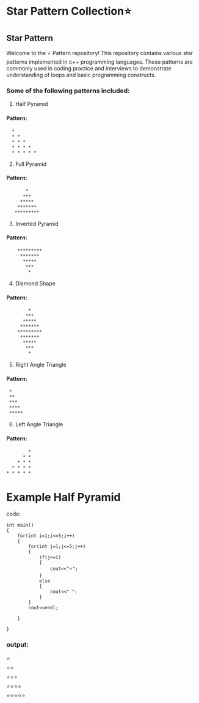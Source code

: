 # Star Pattern Collection⭐

## Star Pattern 
Welcome to the ⭐ Pattern repository! This repository contains various star patterns implemented in c++ programming languages. These patterns are commonly used in coding practice and interviews to demonstrate understanding of loops and basic programming constructs.

### Some of the following patterns included:

1. Half Pyramid
#### Pattern:
  ```
    *
    * *
    * * *
    * * * *
    * * * * *
  ```

2. Full Pyramid
  #### Pattern:
    
           *
          ***
         *****
        *******
       *********

3. Inverted Pyramid
#### Pattern:
```
    *********
     *******
      *****
       ***
        *
```

4. Diamond Shape
#### Pattern:
```
        *
       ***
      *****
     *******
    *********
     *******
      *****
       ***
        *
```

5. Right Angle Triangle
#### Pattern:
   ```
    *
    **
    ***
    ****
    *****
   ```
6. Left Angle Triangle
#### Pattern:
```
        *
      * *
    * * * 
  * * * *
* * * * *
```


# Example Half Pyramid
code:
```
int main()
{
    for(int i=1;i<=5;i++)
    {
        for(int j=1;j<=5;j++)
        {
            if(j<=i)
            {
                cout<<"⭐";
            }
            else
            {
                cout<<" ";
            }
        }
        cout<<endl;
        
    }
    
}
```
### output:
<div>⭐</div>
<div>⭐⭐</div>
<div>⭐⭐⭐</div>
<div>⭐⭐⭐⭐</div>
<div>⭐⭐⭐⭐⭐</div>
